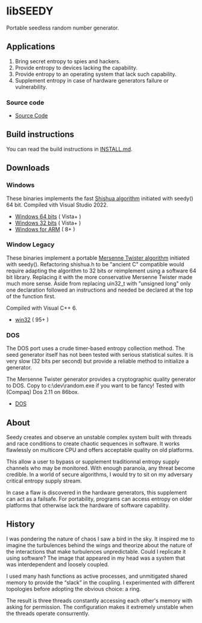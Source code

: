 # libSEEDY

Portable seedless random number generator.

## Applications

1. Bring secret entropy to spies and hackers.
2. Provide entropy to devices lacking the capability.
3. Provide entropy to an operating system that lack such capability.
4. Supplement entropy in case of hardware generators failure or vulnerability.

### Source code

- [Source Code](https://github.com/sysaulab/libseedy/archive/refs/heads/main.zip)

## Build instructions

You can read the build instructions in [INSTALL.md](INSTALL.md).

## Downloads

### Windows

These binaries implements the fast [Shishua algorithm](https://espadrine.github.io/blog/posts/shishua-the-fastest-prng-in-the-world.html) initiated with seedy() 64 bit. Compiled vith Visual Studio 2022. 

- [Windows 64 bits](https://github.com/sysaulab/libseedy/blob/main/Platforms/seedy-windows-x64.zip) ( Vista+ )
- [Windows 32 bits](https://github.com/sysaulab/libseedy/blob/main/Platforms/seedy-windows-x86.zip) ( Vista+ )
- [Windows for ARM](https://github.com/sysaulab/libseedy/blob/main/Platforms/seedy-windows-ARM64.zip) ( 8+ )

### Window Legacy

These binaries implement a portable [Mersenne Twister algorithm](https://github.com/ESultanik/mtwister) 
initiated with seedy(). Refactoring shishua.h to be "ancient C" compatible 
would require adapting the algorithm to 32 bits or reimplement using a 
software 64 bit library. Replacing it with the more conservative Mersenne 
Twister made much more sense. Aside from replacing uin32_t with "unsigned 
long" only one declaration followed an instructions and needed be declared 
at the top of the function first.

Compiled with Visual C++ 6.

- [win32](https://github.com/sysaulab/libseedy/blob/main/Platforms/seedy-windows-win32.zip) ( 95+ )

### DOS

The DOS port uses a crude timer-based entropy collection method. 
The seed generator itself has not been tested with serious statistical 
suites. It is very slow (32 bits per second) but provide a reliable method 
to initialize a generator.

The Mersenne Twister generator provides a cryptographic quality generator 
to DOS. Copy to c:\dev\random.exe if you want to be fancy! Tested with 
(Compaq) Dos 2.11 on 86box.

- [DOS](https://github.com/sysaulab/libseedy/blob/main/Platforms/seedy-DOS.zip)

## About

Seedy creates and observe an unstable complex system built with 
threads and race conditions to create chaotic sequences in software. 
It works flawlessly on multicore CPU and offers acceptable quality 
on old platforms.

This allow a user to bypass or supplement traditionnal entropy supply
channels who may be monitored. With enough paranoia, any threat 
become credible. In a world of secure algorithms, I would try to 
sit on my adversary critical entropy supply stream. 

In case a flaw is discovered in the 
hardware generators, this supplement can act as a failsafe. For 
portability, programs can access entropy on older platforms that 
otherwise lack the hardware of software capability.

## History

I was pondering the nature of chaos I saw a bird in the sky. It 
inspired me to imagine the turbulences behind the wings and 
theorize about the nature of the interactions that make turbulences 
unpredictable. Could I replicate it using software? The image that 
appeared in my head was a system that was interdependent and 
loosely coupled. 

I used many hash functions as active processes, 
and unmitigated shared memory to provide the “slack” in the coupling. 
I experimented with different topologies before adopting the obvious 
choice: a ring. 

The result is three threads constantly accessing 
each other's memory with asking for permission. The configuration
makes it extremely unstable when the threads operate consurrently.


